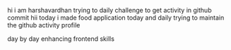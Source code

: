    hi i am harshavardhan  trying to daily challenge to get activity in github commit
 hii today i made food application
today and daily trying to maintain the github activity profile     
   
   day by day enhancing frontend skills     
     
       
   
